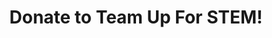 ---
title: Donate to Team Up For STEM!

donation_items: 
  - title: "basic donation"
    description: ""
    price: "25"
    button: Donate To Us
    stripe_id: price_1RjOm1H5BRP1wdS78pVJ7ylw
    donation_feature:
      - "Thank you for your kind donation!"
  - title: "pro donation"
    description: ""
    price: "100"
    button: Donate To Us
    stripe_id: price_1RjOmLH5BRP1wdS78FQG5mxB
    donation_feature:
      - "Wow! Many thanks for such a generous donation!!"
  - title: "mvp donation"
    description: ""
    price: "500"
    button: Donate To Us
    stripe_id: price_1RjOmVH5BRP1wdS70sfTaNDO
    donation_feature:
      - "A whole-hearted thank you from the whole team." 
      - "Thank you so very much for your donation!"
---